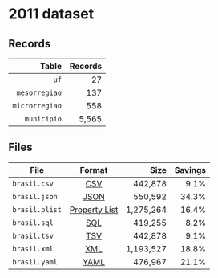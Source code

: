 # 2011 dataset

## Records

|          Table | Records |
| --------------:| -------:|
|           `uf` |      27 |
|  `mesorregiao` |     137 |
| `microrregiao` |     558 |
|    `municipio` |   5,565 |

## Files

| File           | Format                                                       |      Size | Savings |
| -------------- |:------------------------------------------------------------:| ---------:| -------:|
| `brasil.csv`   | [CSV](https://en.wikipedia.org/wiki/Comma-separated_values)  |   442,878 |    9.1% |
| `brasil.json`  | [JSON](https://en.wikipedia.org/wiki/JSON)                   |   550,592 |   34.3% |
| `brasil.plist` | [Property List](https://en.wikipedia.org/wiki/Property_list) | 1,275,264 |   16.4% |
| `brasil.sql`   | [SQL](https://en.wikipedia.org/wiki/SQL)                     |   419,255 |    8.2% |
| `brasil.tsv`   | [TSV](https://en.wikipedia.org/wiki/Tab-separated_values)    |   442,878 |    9.1% |
| `brasil.xml`   | [XML](https://en.wikipedia.org/wiki/XML)                     | 1,193,527 |   18.8% |
| `brasil.yaml`  | [YAML](https://en.wikipedia.org/wiki/YAML)                   |   476,967 |   21.1% |
